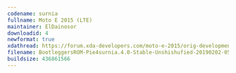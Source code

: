 ```yaml
---
codename: surnia
fullname: Moto E 2015 (LTE)
maintainer: ElDainosor
downloadid: 4
newformat: true
xdathread: https://forum.xda-developers.com/moto-e-2015/orig-development/rom-bootleggers-rom-moto-e-2015-lte-t3725351
filename: BootleggersROM-Pie4surnia.4.0-Stable-Unshishufied-20190202-050114.zip
buildsize: 436861566
---
```

